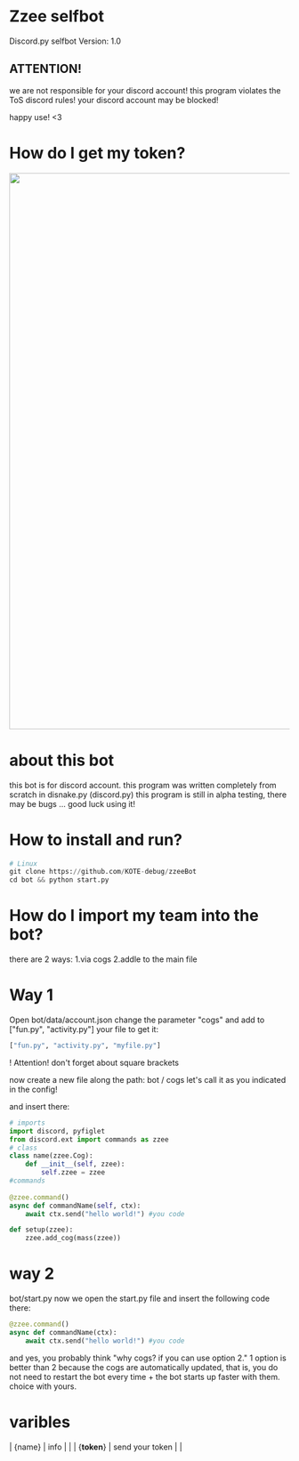 # Zzee selfbot
Discord.py selfbot
Version: 1.0
## ATTENTION!
we are not responsible for your discord account!
this program violates the ToS discord rules!
your discord account may be blocked!

happy use! <3

# How do I get my token?
<img src="BigweldIndustries.gif" width="1000">

# about this bot
this bot is for discord account.
this program was written completely from scratch in disnake.py (discord.py)
this program is still in alpha testing, there may be bugs ...
good luck using it!

# How to install and run?
```py
# Linux
git clone https://github.com/KOTE-debug/zzeeBot
cd bot && python start.py
```
# How do I import my team into the bot?
there are 2 ways:
1.via cogs
2.addle to the main file

# Way 1

Open bot/data/account.json
change the parameter "cogs" and add to ["fun.py", "activity.py"]
your file to get it:
```py
["fun.py", "activity.py", "myfile.py"]
```
! Attention! don't forget about square brackets

now create a new file along the path: bot / cogs
let's call it as you indicated in the config!

and insert there:
```py
# imports
import discord, pyfiglet
from discord.ext import commands as zzee 
# class
class name(zzee.Cog):
    def __init__(self, zzee):
        self.zzee = zzee
#commands
        
@zzee.command()
async def commandName(self, ctx):
    await ctx.send("hello world!") #you code

def setup(zzee):
    zzee.add_cog(mass(zzee))
```
# way 2
bot/start.py
now we open the start.py file
and insert the following code there:
```py
@zzee.command()
async def commandName(ctx):
    await ctx.send("hello world!") #you code
```
and yes, you probably think "why cogs? if you can use option 2."
1 option is better than 2
because the cogs are automatically updated, that is, you do not need to restart the bot every time + the bot starts up faster with them.
choice with yours.

# varibles
| {name} | info | |
| {__token__} | send your token | |

